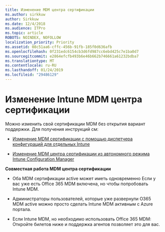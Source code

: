 ```yaml
---
title: Изменение MDM центра сертификации
ms.author: sirkkuw
author: Sirkkuw
ms.date: 12/4/2018
ms.audience: ITPro
ms.topic: article
ROBOTS: NOINDEX, NOFOLLOW
localization_priority: Priority
ms.assetid: 08c51aa6-cffc-456b-91fb-185f0d636afb
ms.openlocfilehash: 0f231edc6154cb3d6fd987cc6ebd425c7e1ba0d7
ms.sourcegitcommit: e2864efcfb493b6e46b662b746661a61232bdba7
ms.translationtype: MT
ms.contentlocale: ru-RU
ms.lasthandoff: 01/24/2019
ms.locfileid: "29486129"
---
```

# <a name="change-intune-mdm-authority"></a>Изменение Intune MDM центра сертификации

Можно изменить свой сертификации MDM без открытия вариант поддержки. Для получения инструкций см:
  
- [Изменение MDM сертификации с помощью диспетчера конфигураций для отдельных Intune](https://docs.microsoft.com/sccm/mdm/deploy-use/migrate-change-mdm-authority)
    
- [Изменение MDM центра сертификации из автономного режима Intune Configuration Manager](https://docs.microsoft.com/sccm/mdm/deploy-use/change-mdm-authority)
    
 **Совместная работа MDM центра сертификации**
  
- Оба MDM сертификации active может иметь одновременно Если у вас уже есть Office 365 MDM включена, но чтобы попробовать Intune MDM.
    
- Администраторы пользователей, которые уже развернули O365 MDM active можно просто сделать Intune MDM активным с Azure портала.
    
- Если Intune MDM, но необходимо использовать Office 365 MDM: Откройте билетов ниже и поддержка агентов позволяет это для вас.
    

